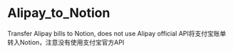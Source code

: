 # Alipay_to_Notion
Transfer Alipay bills to Notion, does not use Alipay official API将支付宝账单转入Notion，注意没有使用支付宝官方API
